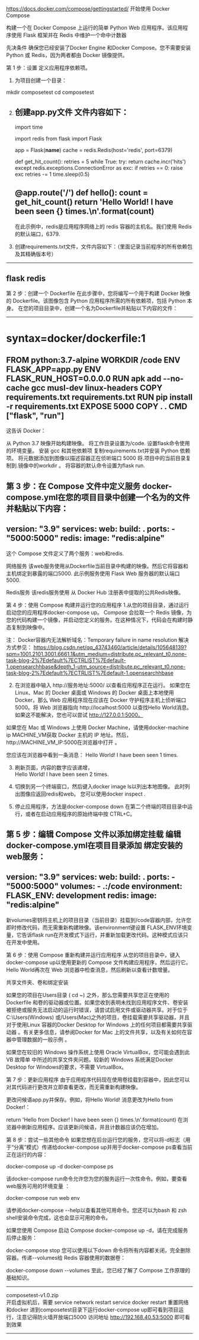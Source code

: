 https://docs.docker.com/compose/gettingstarted/
开始使用 Docker Compose

构建一个在 Docker Compose 上运行的简单 Python Web 应用程序。该应用程序使用 Flask 框架并在 Redis 中维护一个命中计数器

先决条件
确保您已经安装了Docker Engine 和Docker Compose。您不需要安装 Python 或 Redis，因为两者都由 Docker 镜像提供。

第 1 步：设置
定义应用程序依赖项。

1. 为项目创建一个目录：

 mkdir composetest
 cd composetest
 
2.  创建app.py文件 文件内容如下：
    ---
    import time
    
    import redis
    from flask import Flask
    
    app = Flask(__name__)
    cache = redis.Redis(host='redis', port=6379)
    
    def get_hit_count():
        retries = 5
        while True:
            try:
                return cache.incr('hits')
            except redis.exceptions.ConnectionError as exc:
                if retries == 0:
                    raise exc
                retries -= 1
                time.sleep(0.5)
    
    @app.route('/')
    def hello():
        count = get_hit_count()
        return 'Hello World! I have been seen {} times.\n'.format(count)
    ---
    在此示例中，redis是应用程序网络上的 redis 容器的主机名。我们使用 Redis 的默认端口，6379.

3. 创建requirements.txt文件，文件内容如下：（里面记录当前程序的所有依赖包及其精确版本号）
---
flask
redis
---
第 2 步：创建一个 Dockerfile
在此步骤中，您将编写一个用于构建 Docker 映像的 Dockerfile。该图像包含 Python 应用程序所需的所有依赖项，包括 Python 本身。
在您的项目目录中，创建一个名为Dockerfile并粘贴以下内容的文件：    

---
# syntax=docker/dockerfile:1
FROM python:3.7-alpine
WORKDIR /code
ENV FLASK_APP=app.py
ENV FLASK_RUN_HOST=0.0.0.0
RUN apk add --no-cache gcc musl-dev linux-headers
COPY requirements.txt requirements.txt
RUN pip install -r requirements.txt
EXPOSE 5000
COPY . .
CMD ["flask", "run"]
---
这告诉 Docker：

从 Python 3.7 映像开始构建映像。
将工作目录设置为/code.
设置flask命令使用的环境变量。
安装 gcc 和其他依赖项
复制requirements.txt并安装 Python 依赖项。
将元数据添加到图像以描述容器正在侦听端口 5000
将.项目中的当前目录复制到.镜像中的workdir 。
将容器的默认命令设置为flask run.

第 3 步：在 Compose 文件中定义服务
docker-compose.yml在您的项目目录中创建一个名为的文件并粘贴以下内容：
---
version: "3.9"
services:
  web:
    build: .
    ports:
      - "5000:5000"
  redis:
    image: "redis:alpine"
---
这个 Compose 文件定义了两个服务：web和redis.

网络服务
该web服务使用从Dockerfile当前目录中构建的映像。然后它将容器和主机绑定到暴露的端口5000. 此示例服务使用 Flask Web 服务器的默认端口5000.

Redis服务
该redis服务使用 从 Docker Hub 注册表中提取的公共Redis映像。

第 4 步：使用 Compose 构建并运行您的应用程序
1.从您的项目目录，通过运行启动您的应用程序docker-compose up。
  Compose 会拉取一个 Redis 镜像，为您的代码构建一个镜像，并启动您定义的服务。在这种情况下，代码会在构建时静态复制到映像中。
  
  注： Docker容器内无法解析域名：Temporary failure in name resolution
  解决方式参见： https://blog.csdn.net/qq_43743460/article/details/105648139?spm=1001.2101.3001.6661.1&utm_medium=distribute.pc_relevant_t0.none-task-blog-2%7Edefault%7ECTRLIST%7Edefault-1.opensearchhbase&depth_1-utm_source=distribute.pc_relevant_t0.none-task-blog-2%7Edefault%7ECTRLIST%7Edefault-1.opensearchhbase
  
2. 在浏览器中输入 http://服务地址:5000/ 以查看应用程序正在运行。
 如果您在 Linux、Mac 的 Docker 桌面或 Windows 的 Docker 桌面上本地使用 Docker，那么 Web 应用程序现在应该在 Docker 守护程序主机上侦听端口 5000。将 Web 浏览器指向 http://localhost:5000 以查找Hello World消息。如果这不能解决，您也可以尝试 http://127.0.0.1:5000。
 
 如果您在 Mac 或 Windows 上使用 Docker Machine，请使用docker-machine ip MACHINE_VM获取 Docker 主机的 IP 地址。然后，http://MACHINE_VM_IP:5000在浏览器中打开 。
 
 您应该在浏览器中看到一条消息：
    Hello World! I have been seen 1 times.
    
3. 刷新页面，内容的数字应该递增，    
    Hello World! I have been seen 2 times.

4. 切换到另一个终端窗口，然后键入docker image ls以列出本地图像。
   此时列出图像应返回redis和web。
   您可以使用docker inspect <tag or id>.

5. 停止应用程序，方法是docker-compose down 在第二个终端的项目目录中运行，或者在启动应用程序的原始终端中按 CTRL+C。

第 5 步：编辑 Compose 文件以添加绑定挂载
编辑docker-compose.yml在项目目录添加 绑定安装的web服务：
---
version: "3.9"
services:
  web:
    build: .
    ports:
      - "5000:5000"
    volumes:
      - .:/code
    environment:
      FLASK_ENV: development
  redis:
    image: "redis:alpine"
---
新volumes密钥将主机上的项目目录（当前目录）挂载到/code容器内部，允许您即时修改代码，而无需重新构建映像。该environment键设置 FLASK_ENV环境变量，它告诉flask run在开发模式下运行，并重新加载更改代码。这种模式应该只在开发中使用。

第 6 步：使用 Compose 重新构建并运行应用程序
从您的项目目录中，键入docker-compose up以使用更新的 Compose 文件构建应用程序，然后运行它。
Hello World再次在 Web 浏览器中检查消息，然后刷新以查看计数增量。

共享文件夹、卷和绑定安装

如果您的项目在Users目录 ( cd ~) 之外，那么您需要共享您正在使用的 Dockerfile 和卷的驱动器或位置。如果您收到表明未找到应用程序文件、卷安装被拒绝或服务无法启动的运行时错误，请尝试启用文件或驱动器共享。对于位于C:\Users(Windows) 或/Users(Mac)之外的项目，卷挂载需要共享驱动器，并且对于使用Linux 容器的Docker Desktop for Windows 上的任何项目都需要共享驱动器 。有关更多信息，请参阅Docker for Mac 上的文件共享，以及有关如何在容器中管理数据的一般示例 。

如果您在较旧的 Windows 操作系统上使用 Oracle VirtualBox，您可能会遇到此VB 故障单 中所述的共享文件夹问题。较新的 Windows 系统满足Docker Desktop for Windows的要求，不需要 VirtualBox。

第 7 步：更新应用程序
由于应用程序代码现在使用卷挂载到容器中，因此您可以对其代码进行更改并立即查看更改，而无需重新构建映像。

更改问候语app.py并保存。例如，将Hello World! 消息更改为Hello from Docker!：

return 'Hello from Docker! I have been seen {} times.\n'.format(count)
在浏览器中刷新应用程序。应该更新问候语，并且计数器应该仍在增加。

第 8 步：尝试一些其他命令
如果您想在后台运行您的服务，您可以将-d标志（用于“分离”模式）传递给docker-compose up并用于docker-compose ps查看当前正在运行的内容：

 docker-compose up -d
 docker-compose ps

该docker-compose run命令允许您为您的服务运行一次性命令。例如，要查看web服务可用的环境变量 ：

 docker-compose run web env
 
 请参阅docker-compose --help以查看其他可用命令。您还可以为bash 和 zsh shell安装命令完成，这也会显示可用的命令。
 
 如果您使用 Compose 启动 Compose docker-compose up -d，请在完成服务后停止服务：
 
  docker-compose stop
 您可以使用以下down 命令将所有内容都关闭，完全删除容器。传递--volumes给 Redis 容器使用的数据卷：
 
  docker-compose down --volumes
 至此，您已经了解了 Compose 工作原理的基础知识。
 
 ---
 composetest-v1.0.zip   
 开启虚拟机后，需要
 service network restart
 service docker restart
 重置网络和docker 
 进到composetest目录下运行docker-compose up即可看到项目运行，注意记得防火墙开放端口5000
 访问地址 http://192.168.40.53:5000 即可看到效果
 
 ---